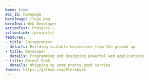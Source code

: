 ```yaml
---
home: true
doc_id: homepage
heroImage: /logo.png
heroText: Web Developer
actionText: Projects →
actionLink: /projects/
features:
- title: Entrepreneur
  details: Building scalable businesses from the ground up
- title: Developer
  details: Programming and designing powerful web applications
- title: Decent Cook
  details: Whipping up some pretty good curries
footer: https://github.com/Pterobyte
---
```

